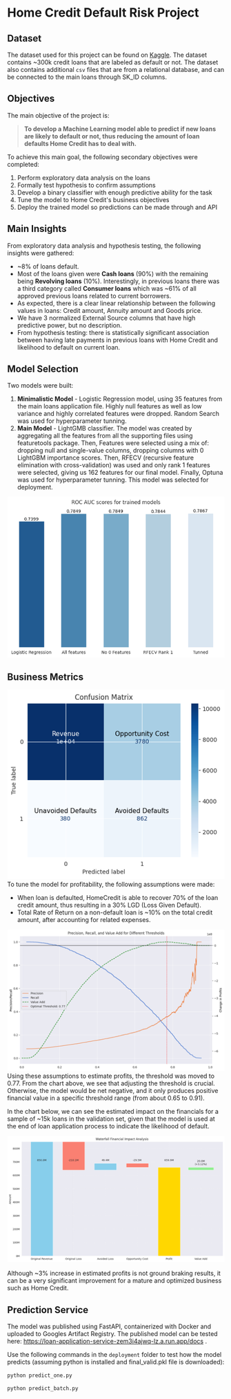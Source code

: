# Home Credit Default Risk Project

## Dataset
The dataset used for this project can be found on [Kaggle](https://www.kaggle.com/c/home-credit-default-risk/data). The dataset contains ~300k credit loans that are labeled as default or not. The dataset also contains additional `csv` files that are from a relational database, and can be connected to the main loans through SK_ID columns.

## Objectives
The main objective of the project is:
>**To develop a Machine Learning model able to predict if new loans are likely to default or not, thus reducing the amount of loan defaults Home Credit has to deal with.**

To achieve this main goal, the following secondary objectives were completed:
1. Perform exploratory data analysis on the loans
2. Formally test hypothesis to confirm assumptions
3. Develop a binary classifier with enough predictive ability for the task
4. Tune the model to Home Credit's business objectives
5. Deploy the trained model so predictions can be made through and API

## Main Insights
From exploratory data analysis and hypothesis testing, the following insights were gathered:
* ~8% of loans default.
* Most of the loans given were **Cash loans** (90%) with the remaining being **Revolving loans** (10%). Interestingly, in previous loans there was a third category called **Consumer loans** which was ~61% of all approved previous loans related to current borrowers.
* As expected, there is a clear linear relationship between the following values in loans: Credit amount, Annuity amount and Goods price.
* We have 3 normalized External Source columns that have high predictive power, but no description.
* From hypothesis testing: there is statistically significant association between having late payments in previous loans with Home Credit and likelihood to default on current loan.

## Model Selection
Two models were built:
1. **Minimalistic Model** - Logistic Regression model, using 35 features from the main loans application file. Highly null features as well as low variance and highly correlated features were dropped. Random Search was used for hyperparameter tunning.
2. **Main Model** - LightGMB classifier. The model was created by aggregating all the features from all the supporting files using featuretools package. Then, Features were selected using a mix of: dropping null and single-value columns, dropping columns with 0 LightGBM importance scores. Then, RFECV (recursive feature elimination with cross-validation) was used and only rank 1 features were selected, giving us 162 features for our final model. Finally, Optuna was used for hyperparameter tunning. This model was selected for deployment.

![AUC scores](images/model_auc.png)

## Business Metrics
![Confusion Matrix](images/confusion_matrix.png)
To tune the model for profitability, the following assumptions were made:
* When loan is defaulted, HomeCredit is able to recover 70% of the loan credit amount, thus resulting in a 30% LGD (Loss Given Default).
* Total Rate of Return on a non-default loan is ~10% on the total credit amount, after accounting for related expenses.

![Threshold Analysis](images/threshold_analysis.png)
Using these assumptions to estimate profits, the threshold was moved to 0.77. From the chart above, we see that adjusting the threshold is crucial. Otherwise, the model would be net negative, and it only produces positive financial value in a specific threshold range (from about 0.65 to 0.91).

In the chart below, we can see the estimated impact on the financials for a sample of ~15k loans in the validation set, given that the model is used at the end of loan application process to indicate the likelihood of default. 

![Waterfall](images/financial_impact.png)

Although ~3% increase in estimated profits is not ground braking results, it can be a very significant improvement for a mature and optimized business such as Home Credit.

## Prediction Service
The model was published using FastAPI, containerized with Docker and uploaded to Googles Artifact Registry.
The published model can be tested here: https://loan-application-service-zem3i4ajwq-lz.a.run.app/docs .

Use the following commands in the `deployment` folder to test how the model predicts (assuming python is installed and final_valid.pkl file is downloaded):
```shell
python predict_one.py
```
```shell
python predict_batch.py
```
